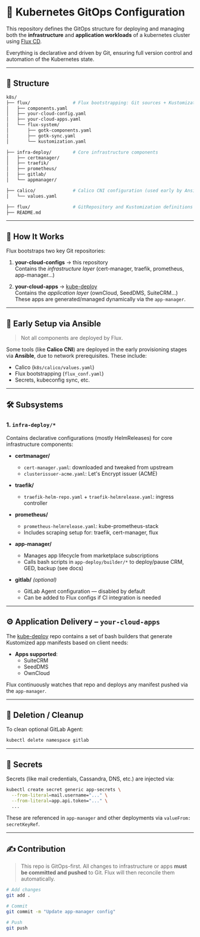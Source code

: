 # 🧠 Kubernetes GitOps Configuration

This repository defines the GitOps structure for deploying and managing both the **infrastructure** and **application workloads** of a kubernetes cluster using [Flux CD](https://fluxcd.io/).

Everything is declarative and driven by Git, ensuring full version control and automation of the Kubernetes state.

---

## 📁 Structure

```bash
k8s/
├── flux/                # Flux bootstrapping: Git sources + Kustomizations
│   ├── components.yaml
│   ├── your-cloud-config.yaml
│   ├── your-cloud-apps.yaml
│   └── flux-system/
│       ├── gotk-components.yaml
│       ├── gotk-sync.yaml
│       └── kustomization.yaml

├── infra-deploy/        # Core infrastructure components
│   ├── certmanager/
│   ├── traefik/
│   ├── prometheus/
│   ├── gitlab/
│   └── appmanager/

├── calico/              # Calico CNI configuration (used early by Ansible)
│   └── values.yaml

├── flux/                # GitRepository and Kustomization definitions
├── README.md
```

---

## 🚀 How It Works

Flux bootstraps two key Git repositories:

1. **your-cloud-configs** → this repository  
   Contains the _infrastructure layer_ (cert-manager, traefik, prometheus, app-manager…)

2. **your-cloud-apps** → [kube-deploy](https://github.com/sountrust/app-deploy)  
   Contains the _application layer_ (ownCloud, SeedDMS, SuiteCRM…)  
   These apps are generated/managed dynamically via the `app-manager`.

---

## 🔧 Early Setup via Ansible

> Not all components are deployed by Flux.

Some tools (like **Calico CNI**) are deployed in the early provisioning stages via **Ansible**, due to network prerequisites. These include:

- Calico (`k8s/calico/values.yaml`)
- Flux bootstrapping (`flux_conf.yaml`)
- Secrets, kubeconfig sync, etc.

---

## 🛠️ Subsystems

### 1. `infra-deploy/*`
Contains declarative configurations (mostly HelmReleases) for core infrastructure components:

- **certmanager/**  
  - `cert-manager.yaml`: downloaded and tweaked from upstream  
  - `clusterissuer-acme.yaml`: Let's Encrypt issuer (ACME)
  
- **traefik/**  
  - `traefik-helm-repo.yaml` + `traefik-helmrelease.yaml`: ingress controller
  
- **prometheus/**  
  - `prometheus-helmrelease.yaml`: kube-prometheus-stack
  - Includes scraping setup for: traefik, cert-manager, flux

- **app-manager/**  
  - Manages app lifecycle from marketplace subscriptions  
  - Calls bash scripts in `app-deploy/builder/*` to deploy/pause CRM, GED, backup (see docs)

- **gitlab/** *(optional)*  
  - GitLab Agent configuration — disabled by default
  - Can be added to Flux configs if CI integration is needed

---

## ⚙️ Application Delivery – `your-cloud-apps`

The [kube-deploy](https://github.com/sountrust/app-deploy) repo contains a set of bash builders that generate Kustomized app manifests based on client needs:

- **Apps supported**:
  - SuiteCRM
  - SeedDMS
  - OwnCloud

Flux continuously watches that repo and deploys any manifest pushed via the `app-manager`.

---

## 🧹 Deletion / Cleanup

To clean optional GitLab Agent:

```bash
kubectl delete namespace gitlab
```

---

## 🔐 Secrets

Secrets (like mail credentials, Cassandra, DNS, etc.) are injected via:

```bash
kubectl create secret generic app-secrets \
  --from-literal=mail.username="..." \
  --from-literal=app.api.token="..." \
  ...
```

These are referenced in `app-manager` and other deployments via `valueFrom: secretKeyRef`.

---

## ✍️ Contribution

> This repo is GitOps-first. All changes to infrastructure or apps **must be committed and pushed** to Git. Flux will then reconcile them automatically.

```bash
# Add changes
git add .

# Commit
git commit -m "Update app-manager config"

# Push
git push
```

